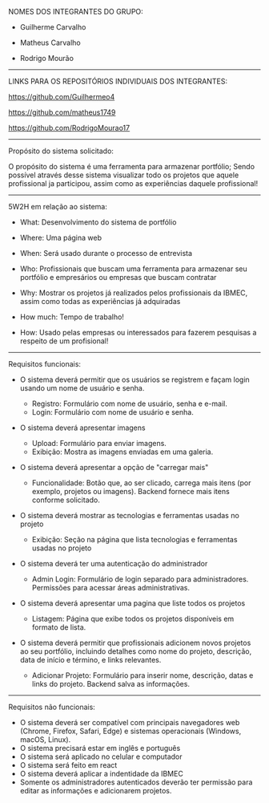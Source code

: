 NOMES DOS INTEGRANTES DO GRUPO:

 - Guilherme Carvalho

 - Matheus Carvalho

 - Rodrigo Mourão
--------------------------------------------------------------------------

LINKS PARA OS REPOSITÓRIOS INDIVIDUAIS DOS INTEGRANTES:

 https://github.com/Guilhermeo4


 https://github.com/matheus1749

 https://github.com/RodrigoMourao17
 
-----------------------------------------------------------------------------------------------------------
Propósito do sistema solicitado:

 O propósito do sistema é uma ferramenta para armazenar portfólio; Sendo possível através desse sistema 
visualizar todo os projetos que aquele profissional ja participou, assim como as experiências daquele profissional!

-----------------------------------------------------------------------------------------------------------
5W2H em relação ao sistema:

 - What: Desenvolvimento do sistema de portfólio

 - Where: Uma página web

 - When: Será usado durante o processo de entrevista

 - Who: Profissionais que buscam uma ferramenta para armazenar seu portfólio e empresários ou empresas que buscam contratar

 - Why: Mostrar os projetos já realizados pelos profissionais da IBMEC, assim como todas as experiências já adquiradas

 - How much: Tempo de trabalho!

 - How: Usado pelas empresas ou interessados para fazerem pesquisas a respeito de um profisional!
---------------------------------------------------------------------------------------------------------------
Requisitos funcionais:

- O sistema deverá permitir que os usuários se registrem e façam login usando um nome de usuário e senha.
   - Registro: Formulário com nome de usuário, senha e e-mail. 
   - Login: Formulário com nome de usuário e senha. 
    
- O sistema deverá apresentar imagens
   - Upload: Formulário para enviar imagens.
   - Exibição: Mostra as imagens enviadas em uma galeria.
     
- O sistema deverá apresentar a opção de "carregar mais"
  - Funcionalidade: Botão que, ao ser clicado, carrega mais itens (por exemplo, projetos ou imagens). Backend fornece mais itens conforme solicitado.
  
- O sistema deverá mostrar as tecnologias e ferramentas usadas no projeto
  -  Exibição: Seção na página que lista tecnologias e ferramentas usadas no projeto
    
- O sistema deverá ter uma autenticação do administrador
  - Admin Login: Formulário de login separado para administradores. Permissões para acessar áreas administrativas.
    
- O sistema deverá apresentar uma pagina que liste todos os projetos
   - Listagem: Página que exibe todos os projetos disponíveis em formato de lista.
     
- O sistema deverá permitir que profissionais adicionem novos projetos ao seu portfólio, incluindo detalhes como nome do projeto, descrição, data de início e término, e links relevantes.
  
   - Adicionar Projeto: Formulário para inserir nome, descrição, datas e links do projeto. Backend salva as informações.

------------------------------------------------------------------------------------------------------------------------------------------
Requisitos não funcionais:
- O sistema deverá ser compatível com principais navegadores web (Chrome, Firefox, Safari, Edge) e sistemas operacionais (Windows, macOS, Linux).
- O sistema precisará estar em inglês e português
- O sistema será aplicado no celular e computador
- O sistema será feito em react
- O sistema deverá aplicar a indentidade da IBMEC
- Somente os administradores autenticados deverão ter permissão para  editar as informações e adicionarem projetos.
